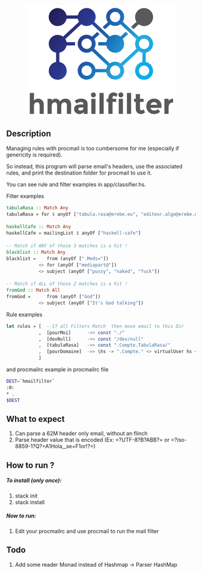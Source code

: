<p align="center">
  <img src="https://github.com/erebe/hmailfilter/raw/master/log_hmailfilter.png" alt="hmailfilter logo"/>
</p>

## Description

Managing rules with procmail is too cumbersome for me (especially if genericity is required).

So instead, this program will parse email's headers, use the associated rules, and print the destination folder for procmail to use it.

You can see rule and filter examples in app/classifier.hs.

Filter examples
```haskell
tabulaRasa :: Match Any
tabulaRasa = for $ anyOf ["tabula.rasa@erebe.eu", "editeur.algo@erebe.eu"]

haskellCafe :: Match Any
haskellCafe = mailingList $ anyOf ["haskell-cafe"]

-- Match if ANY of those 3 matches is a hit !
blacklist :: Match Any
blacklist =    from (anyOf [".Meds="])
            <> for (anyOf ["mediapart@"])
            <> subject (anyOf ["pussy", "naked", "fuck"])

-- Match if ALL of those 2 matches is a hit !
fromGod :: Match All
fromGod =      from (anyOf ["God"])
            <> subject (anyOf ["It's God talking"])


```
Rule examples
```haskell
let rules = [  --If all Filters Match  then move email to this Dir  
            ,  [pourMoi]      ->> const "./"
            ,  [devNull]      ->> const "/dev/null"
            ,  [tabulaRasa]   ->> const ".Compte.TabulaRasa/"
            ,  [pourDomaine]  ->> \hs -> ".Compte." <> virtualUser hs <> "/"
            ]         
```

and procmailrc example in procmailrc file
```bash
DEST=`hmailfilter`
:0:
* .
$DEST
```
## What to expect
1. Can parse a 62M header only email, without an flinch
2. Parse header value that is encoded (Ex: =?UTF-8?B?ABB?= or =?iso-8859-1?Q?=A1Hola,_se=F1or!?=)

## How to run ? 
##### To install (only once):
1. stack init
2. stack install

##### Now to run: 
1. Edit your procmailrc and use procmail to run the mail filter

## Todo 
1. Add some reader Monad instead of Hashmap -> Parser HashMap


